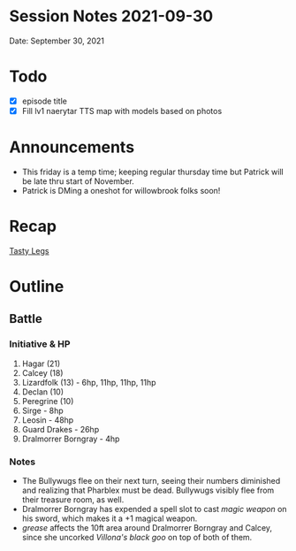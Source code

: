 # Session Notes 2021-09-30

Date: September 30, 2021

# Todo

- [x]  episode title
- [x]  Fill lv1 naerytar TTS map with models based on photos

# Announcements

- This friday is a temp time; keeping regular thursday time but Patrick will be late thru start of November.
- Patrick is DMing a oneshot for willowbrook folks soon!

# Recap

[Tasty Legs](../../logbook/Tasty%20Legs.md) 

# Outline

## Battle

### Initiative & HP

1. Hagar (21)
2. Calcey (18)
3. Lizardfolk (13) - 6hp, 11hp, 11hp, 11hp
4. Declan (10)
5. Peregrine (10)
6. Sirge - 8hp
7. Leosin - 48hp
8. Guard Drakes - 26hp
9. Dralmorrer Borngray - 4hp

### Notes

- The Bullywugs flee on their next turn, seeing their numbers diminished and realizing that Pharblex must be dead. Bullywugs visibly flee from their treasure room, as well.
- Dralmorrer Borngray has expended a spell slot to cast *magic weapon* on his sword, which makes it a +1 magical weapon.
- *grease* affects the 10ft area around Dralmorrer Borngray and Calcey, since she uncorked *Villona's black goo* on top of both of them.